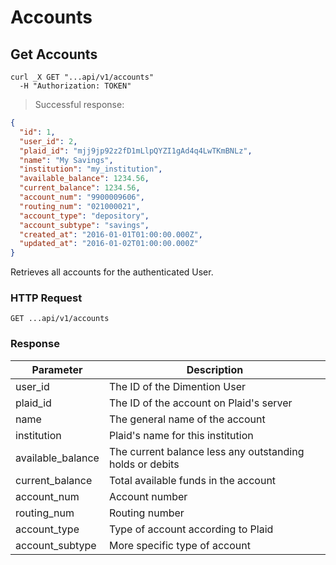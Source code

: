 # Accounts

## Get Accounts

```shell
curl _X GET "...api/v1/accounts"
  -H "Authorization: TOKEN"
```

> Successful response:

```json
{
  "id": 1,
  "user_id": 2,
  "plaid_id": "mjj9jp92z2fD1mLlpQYZI1gAd4q4LwTKmBNLz",
  "name": "My Savings",
  "institution": "my_institution",
  "available_balance": 1234.56,
  "current_balance": 1234.56,
  "account_num": "9900009606",
  "routing_num": "021000021",
  "account_type": "depository",
  "account_subtype": "savings",
  "created_at": "2016-01-01T01:00:00.000Z",
  "updated_at": "2016-01-02T01:00:00.000Z"
}
```

Retrieves all accounts for the authenticated User.

### HTTP Request

`GET ...api/v1/accounts`

### Response

Parameter | Description
--------- | -----------
user_id | The ID of the Dimention User
plaid_id | The ID of the account on Plaid's server
name | The general name of the account
institution | Plaid's name for this institution
available_balance | The current balance less any outstanding holds or debits
current_balance | Total available funds in the account
account_num | Account number
routing_num | Routing number
account_type | Type of account according to Plaid
account_subtype | More specific type of account
